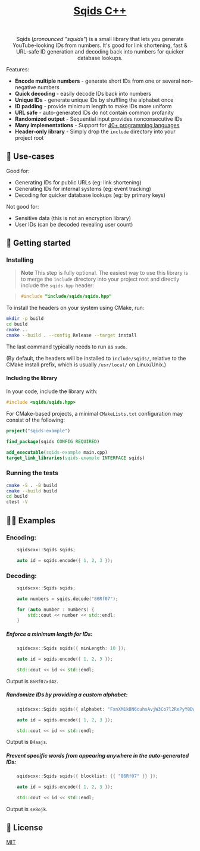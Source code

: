 <a href="https://sqids.org/cpp">
  <h1 align="center">Sqids C++</h1>
</a>

<p align="center">
  <a href="https://github.com/sqids/sqids-cpp/actions/workflows/cmake.yml"><img alt="" src="https://github.com/sqids/sqids-cpp/actions/workflows/cmake.yml/badge.svg" /></a>
  <a href="https://opensource.org/licenses/MIT"><img alt="" src="https://img.shields.io/badge/license-MIT-yellow.svg" /></a>
  <a href="https://isocpp.org"><img alt="" src="https://img.shields.io/badge/language-C%2B%2B11-blue.svg" /></a>
  <a href="https://cmake.org/"><img alt="" src="https://img.shields.io/badge/build-CMake-orange" /></a>
</p>

<p align="center">
  Sqids (<em>pronounced "squids"</em>) is a small library that lets you generate YouTube-looking IDs from numbers. It's good for link shortening, fast & URL-safe ID generation and decoding back into numbers for quicker database lookups.
</p>

Features:

- **Encode multiple numbers** - generate short IDs from one or several non-negative numbers
- **Quick decoding** - easily decode IDs back into numbers
- **Unique IDs** - generate unique IDs by shuffling the alphabet once
- **ID padding** - provide minimum length to make IDs more uniform
- **URL safe** - auto-generated IDs do not contain common profanity
- **Randomized output** - Sequential input provides nonconsecutive IDs
- **Many implementations** - Support for [40+ programming languages](https://sqids.org/)
- **Header-only library** - Simply drop the `include` directory into your project root

## 🧰 Use-cases

Good for:

- Generating IDs for public URLs (eg: link shortening)
- Generating IDs for internal systems (eg: event tracking)
- Decoding for quicker database lookups (eg: by primary keys)

Not good for:

- Sensitive data (this is not an encryption library)
- User IDs (can be decoded revealing user count)

## 🚀 Getting started

### Installing

> **Note**
> This step is fully optional. The easiest way to use this library is to merge the `include` directory into your project root and directly include the `sqids.hpp` header:

> ```cpp
> #include "include/sqids/sqids.hpp"
> ```

To install the headers on your system using CMake, run:

```bash
mkdir -p build
cd build
cmake ..
cmake --build . --config Release --target install
```

The last command typically needs to run as `sudo`.

(By default, the headers will be installed to `include/sqids/`, relative to the CMake install prefix, which is usually `/usr/local/` on Linux/Unix.) 

#### Including the library

In your code, include the library with:

```cpp
#include <sqids/sqids.hpp>
```

For CMake-based projects, a minimal `CMakeLists.txt` configuration may consist of the following:

```cmake
project("sqids-example")

find_package(sqids CONFIG REQUIRED)

add_executable(sqids-example main.cpp)
target_link_libraries(sqids-example INTERFACE sqids)
```

### Running the tests

```bash
cmake -S . -B build 
cmake --build build
cd build 
ctest -V
```

## 👩‍💻 Examples

### Encoding:

```cpp
    sqidscxx::Sqids sqids;

    auto id = sqids.encode({ 1, 2, 3 });
```

### Decoding:

```cpp
    sqidscxx::Sqids sqids;

    auto numbers = sqids.decode("86Rf07");

    for (auto number : numbers) {
        std::cout << number << std::endl;
    }
```

##### Enforce a *minimum* length for IDs:

```cpp
    sqidscxx::Sqids sqids({ minLength: 10 });

    auto id = sqids.encode({ 1, 2, 3 });

    std::cout << id << std::endl;
```

Output is `86Rf07xd4z`.

##### Randomize IDs by providing a custom alphabet:

```cpp
    sqidscxx::Sqids sqids({ alphabet: "FxnXM1kBN6cuhsAvjW3Co7l2RePyY8DwaU04Tzt9fHQrqSVKdpimLGIJOgb5ZE" });

    auto id = sqids.encode({ 1, 2, 3 });

    std::cout << id << std::endl;
```

Output is `B4aajs`.

##### Prevent specific words from appearing anywhere in the auto-generated IDs:

```cpp
    sqidscxx::Sqids sqids({ blocklist: {{ "86Rf07" }} });

    auto id = sqids.encode({ 1, 2, 3 });

    std::cout << id << std::endl;
```

Output is `se8ojk`.

## 📝 License

[MIT](LICENSE)
